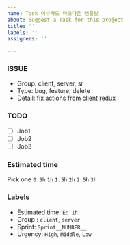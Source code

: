 ```yaml
---
name: Task 이슈카드 마크다운 템플릿
about: Suggest a Task for this project
title: ''
labels: ''
assignees: ''

---
```


### ISSUE
* Group: client, server, sr
* Type: bug, feature, delete
* Detail: fix actions from client redux

### TODO
- [ ] Job1
- [ ] Job2
- [ ] Job3

### Estimated time
Pick one
```0.5h```
```1h```
```1.5h```
```2h```
```2.5h```
```3h```
### Labels
* Estimated time: ```E: 1h```
* Group : ```client```, ```server```
* Sprint: ```Sprint__NUMBER__```
* Urgency: ```High```, ```Middle```, ```Low```
